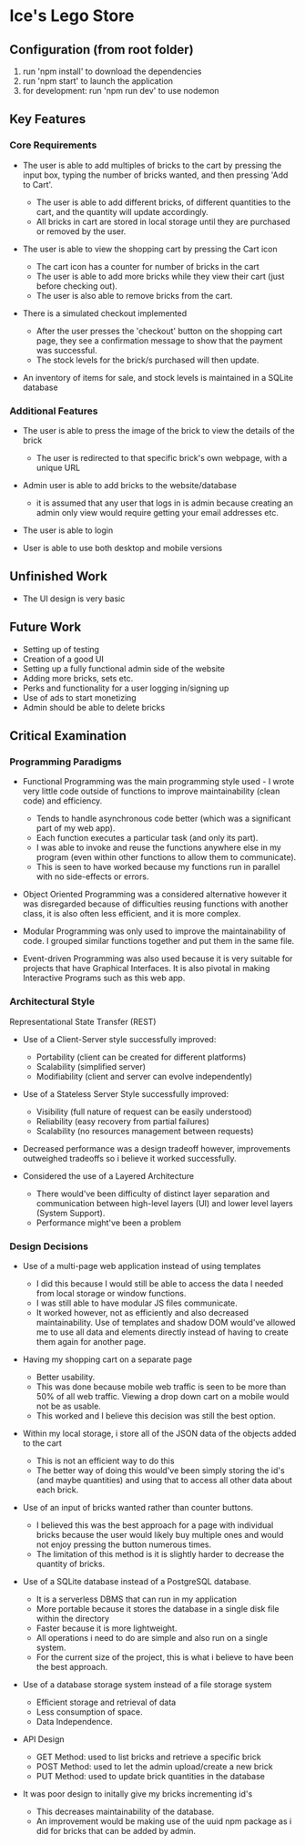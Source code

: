 

<!-- point out that using id's of incrementing numbers at the beginning was weak however from that point on, you were going to use uuid -->

# Ice's Lego Store

## Configuration (from root folder)

1. run 'npm install' to download the dependencies
2. run 'npm start' to launch the application
3. for development: run 'npm run dev' to use nodemon

## Key Features

### Core Requirements

* The user is able to add multiples of bricks to the cart by pressing the input box, typing the number of bricks wanted, and then pressing 'Add to Cart'.
  * The user is able to add different bricks, of different quantities to the cart, and the quantity will update accordingly.
  * All bricks in cart are stored in local storage until they are purchased or removed by the user.

* The user is able to view the shopping cart by pressing the Cart icon
  * The cart icon has a counter for number of bricks in the cart
  * The user is able to add more bricks while they view their cart (just before checking out).
  * The user is also able to remove bricks from the cart.

* There is a simulated checkout implemented
  * After the user presses the 'checkout' button on the shopping cart page, they see a confirmation message to show that the payment was successful.
  * The stock levels for the brick/s purchased will then update.

* An inventory of items for sale, and stock levels is maintained in a SQLite database

### Additional Features

* The user is able to press the image of the brick to view the details of the brick
  * The user is redirected to that specific brick's own webpage, with a unique URL

* Admin user is able to add bricks to the website/database
  * it is assumed that any user that logs in is admin because creating an admin only view would require getting your email addresses etc.

* The user is able to login

* User is able to use both desktop and mobile versions

## Unfinished Work

* The UI design is very basic

## Future Work

* Setting up of testing
* Creation of a good UI
* Setting up a fully functional admin side of the website
* Adding more bricks, sets etc.
* Perks and functionality for a user logging in/signing up
* Use of ads to start monetizing
* Admin should be able to delete bricks

## Critical Examination

### Programming Paradigms

* Functional Programming was the main programming style used - I wrote very little code outside of functions to improve maintainability (clean code) and efficiency.
  * Tends to handle asynchronous code better (which was a significant part of my web app).
  * Each function executes a particular task (and only its part).
  * I was able to invoke and reuse the functions anywhere else in my program (even within other functions to allow them to communicate).
  * This is seen to have worked because my functions run in parallel with no side-effects or errors.
* Object Oriented Programming was a considered alternative however it was disregarded because of difficulties reusing functions with another class, it is also often less efficient, and it is more complex.

* Modular Programming was only used to improve the maintainability of code. I grouped similar functions together and put them in the same file.

* Event-driven Programming was also used because it is very suitable for projects that have Graphical Interfaces. It is also pivotal in making Interactive Programs such as this web app.

### Architectural Style

Representational State Transfer (REST)

* Use of a Client-Server style successfully improved:
  * Portability (client can be created for different platforms)
  * Scalability (simplified server)
  * Modifiability (client and server can evolve independently)

* Use of a Stateless Server Style successfully improved:
  * Visibility (full nature of request can be easily understood)
  * Reliability (easy recovery from partial failures)
  * Scalability (no resources management between requests)
* Decreased performance was a design tradeoff however, improvements
outweighed tradeoffs so i believe it worked successfully.

* Considered the use of a Layered Architecture
  * There would've been difficulty of distinct layer separation and communication between high-level layers (UI) and lower level layers (System Support).
  * Performance might've been a problem

### Design Decisions

* Use of a multi-page web application instead of using templates
  * I did this because I would still be able to access the data I needed from local storage or window functions.
  * I was still able to have modular JS files communicate.
  * It worked however, not as efficiently and also decreased maintainability. Use of templates and shadow DOM would've allowed me to use all data and elements directly instead of having to create them again for another page.

* Having my shopping cart on a separate page
  * Better usability.
  * This was done because mobile web traffic is seen to be more than 50% of all web traffic. Viewing a drop down cart on a mobile would not be as usable.
  * This worked and I believe this decision was still the best option.

* Within my local storage, i store all of the JSON data of the objects added to the cart
  * This is not an efficient way to do this
  * The better way of doing this would've been simply storing the id's (and maybe quantities) and using that to access all other data about each brick.

* Use of an input of bricks wanted rather than counter buttons.
  * I believed this was the best approach for a page with individual bricks because the user would likely buy multiple ones and would not enjoy pressing the button numerous times.
  * The limitation of this method is it is slightly harder to decrease the quantity of bricks.

* Use of a SQLite database instead of a PostgreSQL database.
  * It is a serverless DBMS that can run in my application
  * More portable because it stores the database in a single disk file within the directory
  * Faster because it is more lightweight.
  * All operations i need to do are simple and also run on a single system.
  * For the current size of the project, this is what i believe to have been the best approach.

* Use of a database storage system instead of a file storage system
  * Efficient storage and retrieval of data
  * Less consumption of space.
  * Data Independence.

* API Design
  * GET Method: used to list bricks and retrieve a specific brick
  * POST Method: used to let the admin upload/create a new brick
  * PUT Method: used to update brick quantities in the database

* It was poor design to initally give my bricks incrementing id's
  * This decreases maintainability of the database.
  * An improvement would be making use of the uuid npm package as i did for bricks that can be added by admin.


 <!-- documentation communicates any concepts necessary to understand the architecture and configuration of the system. -->
 <!-- show feedback when a user has logged in  -->
